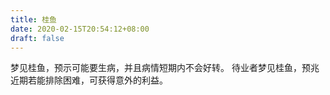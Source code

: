 ```yaml
---
title: 桂鱼
date: 2020-02-15T20:54:12+08:00
draft: false
---
```


梦见桂鱼，预示可能要生病，并且病情短期内不会好转。
待业者梦见桂鱼，预兆近期若能排除困难，可获得意外的利益。
